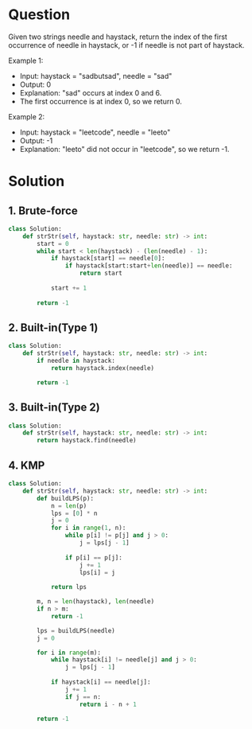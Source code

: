 # Question
Given two strings needle and haystack, return the index of the first occurrence of needle in haystack, or -1 if needle is not part of haystack.

Example 1:
* Input: haystack = "sadbutsad", needle = "sad"
* Output: 0
* Explanation: "sad" occurs at index 0 and 6.
* The first occurrence is at index 0, so we return 0.

Example 2:
* Input: haystack = "leetcode", needle = "leeto"
* Output: -1
* Explanation: "leeto" did not occur in "leetcode", so we return -1.

# Solution
## 1. Brute-force
```python
class Solution:
    def strStr(self, haystack: str, needle: str) -> int:
        start = 0
        while start < len(haystack) - (len(needle) - 1):   
            if haystack[start] == needle[0]:
                if haystack[start:start+len(needle)] == needle:
                    return start
                
            start += 1
        
        return -1
```
## 2. Built-in(Type 1)
```python
class Solution:
    def strStr(self, haystack: str, needle: str) -> int:
        if needle in haystack:
            return haystack.index(needle)

        return -1
```
## 3. Built-in(Type 2)
```python
class Solution:
    def strStr(self, haystack: str, needle: str) -> int:
        return haystack.find(needle)
```
## 4. KMP
```python
class Solution:
    def strStr(self, haystack: str, needle: str) -> int:
        def buildLPS(p):
            n = len(p)
            lps = [0] * n
            j = 0
            for i in range(1, n):
                while p[i] != p[j] and j > 0:
                    j = lps[j - 1]
                
                if p[i] == p[j]:
                    j += 1
                    lps[i] = j
            
            return lps

        m, n = len(haystack), len(needle)
        if n > m:
            return -1

        lps = buildLPS(needle)
        j = 0

        for i in range(m):
            while haystack[i] != needle[j] and j > 0:
                j = lps[j - 1]
                
            if haystack[i] == needle[j]:
                j += 1
                if j == n:
                    return i - n + 1
        
        return -1
```
